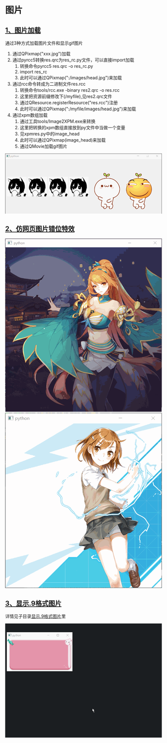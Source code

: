 # 图片

## [1、图片加载](图片加载/)
通过3种方式加载图片文件和显示gif图片

1. 通过QPixmap("xxx.jpg")加载
2. 通过pyrcc5转换res.qrc为res_rc.py文件，可以直接import加载
    1. 转换命令pyrcc5 res.qrc -o res_rc.py
    2. import res_rc
    3. 此时可以通过QPixmap(":/images/head.jpg")来加载
3. 通过rcc命令转成为二进制文件res.rcc
    1. 转换命令tools/rcc.exe -binary res2.qrc -o res.rcc
    2. 这里把资源前缀修改下(/myfile),见res2.qrc文件
    3. 通过QResource.registerResource("res.rcc")注册
    4. 此时可以通过QPixmap(":/myfile/images/head.jpg")来加载
4. 通过xpm数组加载
    1. 通过工具tools/Image2XPM.exe来转换
    2. 这里把转换的xpm数组直接放到py文件中当做一个变量
    3. 见xpmres.py中的image_head
    4. 此时可以通过QPixmap(image_head)来加载
    5. 通过QMovie加载gif图片

![截图](图片加载/ScreenShot/图片加载.gif)

## [2、仿网页图片错位特效](仿网页图片错位特效.py)
![截图](ScreenShot/仿网页图片错位特效.gif)![截图](ScreenShot/仿网页图片错位特效2.gif)

## [3、显示.9格式图片](显示.9格式图片/)
详情见子目录[显示.9格式图片](显示.9格式图片/)里

![截图](显示.9格式图片/ScreenShot/显示.9格式图片.gif)